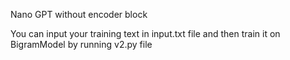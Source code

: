 Nano GPT without encoder block

You can input your training text in input.txt file and then train it on BigramModel by running v2.py file
